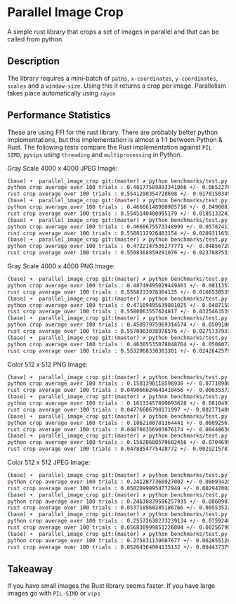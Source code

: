 # Parallel Image Crop
A simple rust library that crops a set of images in parallel and that can be called from python.

## Description
The library requires a mini-batch of `paths`, `x-coordinates`, `y-coordinates`, `scales` and a `window-size`.
Using this it returns a crop per image. Parallelism takes place automatically using `rayon`

## Performance Statistics
These are using FFI for the rust library.
There are probably better python implementations, but this implementation is almost a 1:1 between Python & Rust.
The following tests compare the Rust implementation against `PIL-SIMD`, `pyvips` using `threading` and `multiprocessing` in Python.


Gray Scale 4000 x 4000 JPEG Image:

```bash
(base) ➜  parallel_image_crop git:(master) ✗ python benchmarks/test.py --batch-size=32 --num-trials=100 --use-vips=0 --use-threading=0
python crop average over 100 trials : 0.48177589893341066 +/- 0.06522766741342648 sec
rust crop average over 100 trials : 0.5541290354728698 +/- 0.01701503452857914 sec
(base) ➜  parallel_image_crop git:(master) ✗ python benchmarks/test.py --batch-size=32 --num-trials=100 --use-vips=0 --use-threading=1
python crop average over 100 trials : 0.46666148900985716 +/- 0.04960818629061339 sec
rust crop average over 100 trials : 0.5545140480995179 +/- 0.018513324366932055 sec
(base) ➜  parallel_image_crop git:(master) ✗ python benchmarks/test.py --batch-size=32 --num-trials=100 --use-vips=1 --use-threading=0
python crop average over 100 trials : 0.4660675573348999 +/- 0.057874179663163314 sec
rust crop average over 100 trials : 0.5588112926483154 +/- 0.02093116503601568 sec
(base) ➜  parallel_image_crop git:(master) ✗ python benchmarks/test.py --batch-size=32 --num-trials=100 --use-vips=1 --use-threading=1
python crop average over 100 trials : 0.4722147536277771 +/- 0.0485672093840053 sec
rust crop average over 100 trials : 0.5598368859291076 +/- 0.023788753163516176 sec
```

Gray Scale 4000 x 4000 PNG Image:

```bash
(base) ➜  parallel_image_crop git:(master) ✗ python benchmarks/test.py --batch-size=32 --num-trials=100 --use-vips=0 --use-threading=0
python crop average over 100 trials : 0.48749495029449463 +/- 0.08113528509347652 sec
rust crop average over 100 trials : 0.5558233976364135 +/- 0.016653053525873318 sec
(base) ➜  parallel_image_crop git:(master) ✗ python benchmarks/test.py --batch-size=32 --num-trials=100 --use-vips=0 --use-threading=1
python crop average over 100 trials : 0.47109495639801025 +/- 0.04871502077173173 sec
rust crop average over 100 trials : 0.5580063557624817 +/- 0.03254635395283061 sec
(base) ➜  parallel_image_crop git:(master) ✗ python benchmarks/test.py --batch-size=32 --num-trials=100 --use-vips=1 --use-threading=0
python crop average over 100 trials : 0.45097975969314574 +/- 0.05091062232673361 sec
rust crop average over 100 trials : 0.5570903038978576 +/- 0.02757379330167939 sec
(base) ➜  parallel_image_crop git:(master) ✗ python benchmarks/test.py --batch-size=32 --num-trials=100 --use-vips=1 --use-threading=1
python crop average over 100 trials : 0.46305535078048704 +/- 0.05080726901263223 sec
rust crop average over 100 trials : 0.5532968330383301 +/- 0.024264257976699295 sec
```

Color 512 x 512 PNG Image:
```bash
(base) ➜  parallel_image_crop git:(master) ✗ python benchmarks/test.py --batch-size=32 --num-trials=100 --use-vips=0 --use-threading=0
python crop average over 100 trials : 0.1581390118598938 +/- 0.07718986836579676 sec
rust crop average over 100 trials : 0.049066624641418456 +/- 0.0063537388027109275 sec
(base) ➜  parallel_image_crop git:(master) ✗ python benchmarks/test.py --batch-size=32 --num-trials=100 --use-vips=0 --use-threading=1
python crop average over 100 trials : 0.16133457899093628 +/- 0.08104974713972524 sec
rust crop average over 100 trials : 0.04776606798171997 +/- 0.002771486956986403 sec
(base) ➜  parallel_image_crop git:(master) ✗ python benchmarks/test.py --batch-size=32 --num-trials=100 --use-vips=1 --use-threading=0
python crop average over 100 trials : 0.1862180781364441 +/- 0.08092567829068359 sec
rust crop average over 100 trials : 0.048760356903076174 +/- 0.004486362361121834 sec
(base) ➜  parallel_image_crop git:(master) ✗ python benchmarks/test.py --batch-size=32 --num-trials=100 --use-vips=1 --use-threading=1
python crop average over 100 trials : 0.15620680570602416 +/- 0.07046950472514979 sec
rust crop average over 100 trials : 0.0478854775428772 +/- 0.0029215781261751495 sec
```

Color 512 x 512 JPEG Image:
```bash
(base) ➜  parallel_image_crop git:(master) ✗ python benchmarks/test.py --batch-size=32 --num-trials=100 --use-vips=0 --use-threading=0
python crop average over 100 trials : 0.2412877368927002 +/- 0.08093420929641125 sec
rust crop average over 100 trials : 0.05020998954772949 +/- 0.0029470025228493205 sec
(base) ➜  parallel_image_crop git:(master) ✗ python benchmarks/test.py --batch-size=32 --num-trials=100 --use-vips=0 --use-threading=1
python crop average over 100 trials : 0.24630839586257935 +/- 0.08689070644503785 sec
rust crop average over 100 trials : 0.053718960285186766 +/- 0.005535220006405835 sec
(base) ➜  parallel_image_crop git:(master) ✗ python benchmarks/test.py --batch-size=32 --num-trials=100 --use-vips=1 --use-threading=0
python crop average over 100 trials : 0.25572638273239134 +/- 0.07592489302786763 sec
rust crop average over 100 trials : 0.056830999851226804 +/- 0.0025679050981689214 sec
(base) ➜  parallel_image_crop git:(master) ✗ python benchmarks/test.py --batch-size=32 --num-trials=100 --use-vips=1 --use-threading=1
python crop average over 100 trials : 0.275831139087677 +/- 0.06285512636507674 sec
rust crop average over 100 trials : 0.05264364004135132 +/- 0.004437379466866233 sec
```

## Takeaway

If you have small images the Rust library seems faster.
If you have large images go with `PIL-SIMD` or `vips`
